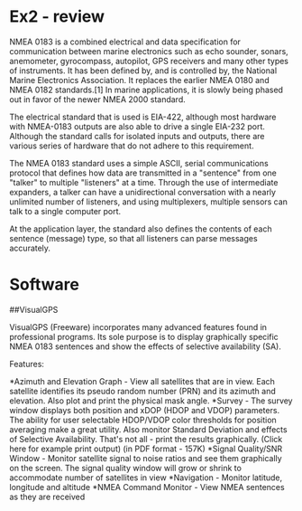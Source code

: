 # Ex2 - review

NMEA 0183 is a combined electrical and data specification for communication between marine electronics such as echo sounder, sonars, anemometer, gyrocompass, autopilot, GPS receivers and many other types of instruments. It has been defined by, and is controlled by, the National Marine Electronics Association. It replaces the earlier NMEA 0180 and NMEA 0182 standards.[1] In marine applications, it is slowly being phased out in favor of the newer NMEA 2000 standard.

The electrical standard that is used is EIA-422, although most hardware with NMEA-0183 outputs are also able to drive a single EIA-232 port. Although the standard calls for isolated inputs and outputs, there are various series of hardware that do not adhere to this requirement.

The NMEA 0183 standard uses a simple ASCII, serial communications protocol that defines how data are transmitted in a "sentence" from one "talker" to multiple "listeners" at a time. Through the use of intermediate expanders, a talker can have a unidirectional conversation with a nearly unlimited number of listeners, and using multiplexers, multiple sensors can talk to a single computer port.

At the application layer, the standard also defines the contents of each sentence (message) type, so that all listeners can parse messages accurately.

# Software 
##VisualGPS

VisualGPS (Freeware) incorporates many advanced features found in professional programs.  Its sole purpose is to display graphically specific NMEA 0183 sentences and show the effects of selective availability (SA).

Features:

*Azimuth and Elevation Graph - View all satellites that are in view. Each satellite identifies its pseudo random number (PRN) and its azimuth and elevation. Also plot and print  the physical mask angle.
*Survey - The survey window displays both position and xDOP (HDOP and VDOP) parameters. The ability for user selectable HDOP/VDOP color thresholds for position averaging make a great utility. Also monitor Standard Deviation and effects of Selective Availability. That's not all - print the results graphically. (Click here for example print output) (in PDF format - 157K)
*Signal Quality/SNR Window - Monitor satellite signal to noise ratios and see them graphically on the screen. The signal quality window will grow or shrink to accommodate number of satellites in view
*Navigation - Monitor latitude, longitude and altitude
*NMEA Command Monitor - View NMEA sentences as they are received
